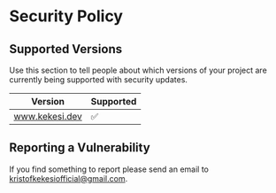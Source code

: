 # Security Policy

## Supported Versions

Use this section to tell people about which versions of your project are
currently being supported with security updates.

| Version | Supported          |
| ------- | ------------------ |
| www.kekesi.dev   | :white_check_mark: |

## Reporting a Vulnerability

If you find something to report please send an email to kristofkekesiofficial@gmail.com.
